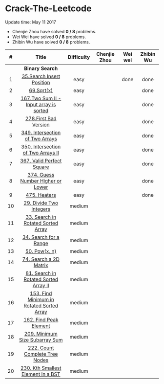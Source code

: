 # Crack-The-Leetcode

Update time: May 11 2017

* Chenjie Zhou have solved **0 / 8** problems.
* Wei Wei have solved **0 / 8** problems.
* Zhibin Wu have solved **0 / 8** problems.

| # | Title | Difficulty |Chenjie Zhou | Wei wei | Zhibin Wu |
|:---:|:---:|:---:|:---:|:---:|:---:|
||**Binary Search**|
| 1 | [35.Search Insert Position](https://leetcode.com/problems/search-insert-position/#/description)|easy||done|done|
| 2 | [69.Sqrt(x)](https://leetcode.com/problems/sqrtx/#/description) |easy|||done|
| 3 | [167.Two Sum II - Input array is sorted](https://leetcode.com/problems/two-sum-ii-input-array-is-sorted/#/description) |easy|||done|
| 4 | [278.First Bad Version](https://leetcode.com/problems/first-bad-version/#/description) |easy|||done|
| 5 | [349. Intersection of Two Arrays](https://leetcode.com/problems/intersection-of-two-arrays/#/description) |easy|||done|
| 6 | [350. Intersection of Two Arrays II](https://leetcode.com/problems/intersection-of-two-arrays-ii/#/description) |easy|||done|
| 7 | [367. Valid Perfect Square](https://leetcode.com/problems/valid-perfect-square/#/description) |easy|||done|
| 8 | [374. Guess Number Higher or Lower](https://leetcode.com/problems/guess-number-higher-or-lower/#/description) |easy|||done|
| 9 | [475. Heaters](https://leetcode.com/tag/binary-search/) |easy|||done|
| 10 | [29. Divide Two Integers](https://leetcode.com/problems/divide-two-integers/#/description) |medium||||
| 11 | [33. Search in Rotated Sorted Array](https://leetcode.com/problems/search-in-rotated-sorted-array/#/description) |medium||||
| 12 | [34. Search for a Range](https://leetcode.com/problems/search-for-a-range/#/description) |medium||||
| 13 | [50. Pow(x, n)](https://leetcode.com/problems/powx-n/#/description) |medium||||
| 14 | [74. Search a 2D Matrix](https://leetcode.com/problems/search-a-2d-matrix/#/description) |medium||||
| 15 | [81. Search in Rotated Sorted Array II](https://leetcode.com/problems/search-in-rotated-sorted-array-ii/#/description) |medium||||
| 16 | [153. Find Minimum in Rotated Sorted Array](https://leetcode.com/problems/find-minimum-in-rotated-sorted-array/#/description) |medium||||
| 17 | [162. Find Peak Element](https://leetcode.com/problems/find-peak-element/#/description) |medium||||
| 18 | [209. Minimum Size Subarray Sum](https://leetcode.com/problems/minimum-size-subarray-sum/#/description) |medium||||
| 19 | [222. Count Complete Tree Nodes](https://leetcode.com/problems/count-complete-tree-nodes/#/description) |medium||||
| 20 | [230. Kth Smallest Element in a BST](https://leetcode.com/problems/kth-smallest-element-in-a-bst/#/description) |medium||||

